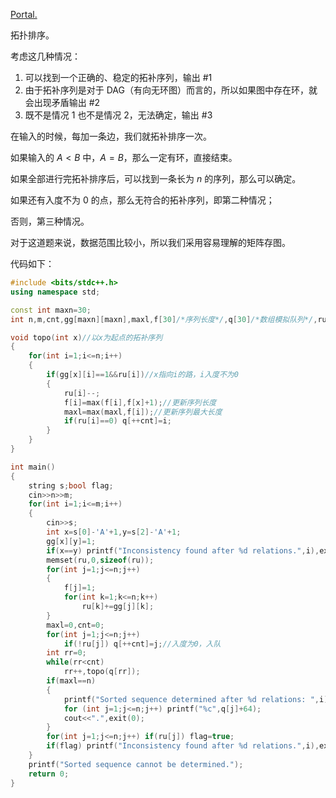 [Portal.](https://www.luogu.com.cn/problem/P1347)

拓扑排序。

考虑这几种情况：

1. 可以找到一个正确的、稳定的拓补序列，输出 #$1$
2. 由于拓补序列是对于 DAG（有向无环图）而言的，所以如果图中存在环，就会出现矛盾输出 #$2$
3. 既不是情况 $1$ 也不是情况 $2$，无法确定，输出 #$3$

在输入的时候，每加一条边，我们就拓补排序一次。

如果输入的 $A<B$ 中，$A=B$，那么一定有环，直接结束。

如果全部进行完拓补排序后，可以找到一条长为 $n$ 的序列，那么可以确定。

如果还有入度不为 $0$ 的点，那么无符合的拓补序列，即第二种情况；

否则，第三种情况。

对于这道题来说，数据范围比较小，所以我们采用容易理解的矩阵存图。

代码如下：

```cpp
#include <bits/stdc++.h>
using namespace std;

const int maxn=30;
int n,m,cnt,gg[maxn][maxn],maxl,f[30]/*序列长度*/,q[30]/*数组模拟队列*/,ru[100]/*入度*/;

void topo(int x)//以x为起点的拓补序列
{
	for(int i=1;i<=n;i++)
	{
		if(gg[x][i]==1&&ru[i])//x指向i的路，i入度不为0
		{
			ru[i]--;
			f[i]=max(f[i],f[x]+1);//更新序列长度
			maxl=max(maxl,f[i]);//更新序列最大长度
			if(ru[i]==0) q[++cnt]=i;
		}
	}
}

int main()
{
	string s;bool flag;
	cin>>n>>m;
	for(int i=1;i<=m;i++)
	{
		cin>>s;
		int x=s[0]-'A'+1,y=s[2]-'A'+1;
		gg[x][y]=1;
		if(x==y) printf("Inconsistency found after %d relations.",i),exit(0);
		memset(ru,0,sizeof(ru));
		for(int j=1;j<=n;j++)
		{
			f[j]=1;
			for(int k=1;k<=n;k++)
				ru[k]+=gg[j][k];
		}
		maxl=0,cnt=0;
		for(int j=1;j<=n;j++)
			if(!ru[j]) q[++cnt]=j;//入度为0，入队
		int rr=0;
		while(rr<cnt)
			rr++,topo(q[rr]);
		if(maxl==n)
		{
			printf("Sorted sequence determined after %d relations: ",i);
	    	for (int j=1;j<=n;j++) printf("%c",q[j]+64);
	    	cout<<".",exit(0);
		}
		for(int j=1;j<=n;j++) if(ru[j]) flag=true;
		if(flag) printf("Inconsistency found after %d relations.",i),exit(0);
	}
	printf("Sorted sequence cannot be determined.");
	return 0;
}
```

